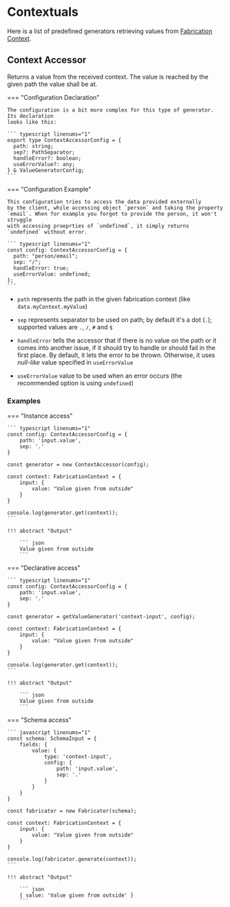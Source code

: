 # Contextuals

Here is a list of predefined generators retrieving values from 
[Fabrication Context](../Building-Blocks/05_context.md).


## Context Accessor

Returns a value from the received context. The value is reached by the given 
path the value shall be at.


=== "Configuration Declaration"
    
    The configuration is a bit more complex for this type of generator. Its declaration
    looks like this:
    
    ``` typescript linenums="1"
    export type ContextAccessorConfig = {
      path: string;
      sep?: PathSeparator;
      handleError?: boolean;
      useErrorValue?: any;
    } & ValueGeneratorConfig;
    ```


=== "Configuration Example"

    This configuration tries to access the data provided externally
    by the client, while accessing object `person` and taking the property
    `email`. When for example you forget to provide the person, it won't struggle
    with accessing proeprties of `undefined`, it simply returns `undefined` without error.

    ``` typescript linenums="1"
    const config: ContextAccessorConfig = {
      path: "person/email";
      sep: "/";
      handleError: true;
      useErrorValue: undefined;
    };
    ```

- `path` represents the path in the given fabrication context (like `data.myContext.myValue`)

- `sep` represents separator to be used on path; by default it's a dot (`.`); supported
  values are `.`, `/`, `#` and `$`

- `handleError` tells the accessor that if there is no value on the path or it comes into another
  issue, if it should try to handle or should fail in the first place. By default, it lets the error
  to be thrown. Otherwise, it uses *null-like* value specified in `useErrorValue`

- `useErrorValue` value to be used when an error occurs (the recommended option is using `undefined`)


### Examples

=== "Instance access"

    ``` typescript linenums="1"
    const config: ContextAccessorConfig = {
        path: 'input.value',
        sep: '.'
    }
    
    const generator = new ContextAccessor(config);

    const context: FabricationContext = {
        input: {
            value: "Value given from outside"
        }
    }

    console.log(generator.get(context));
    ```
    
    !!! abstract "Output"

        ``` json
        Value given from outside
        ```


=== "Declarative access"

    ``` typescript linenums="1"
    const config: ContextAccessorConfig = {
        path: 'input.value',
        sep: '.'
    }
    
    const generator = getValueGenerator('context-input', config);
    
    const context: FabricationContext = {
        input: {
            value: "Value given from outside"
        }
    }

    console.log(generator.get(context));
    ```
    
    !!! abstract "Output"

        ``` json
        Value given from outside
        ```

=== "Schema access"

    ``` javascript linenums="1"
    const schema: SchemaInput = {
        fields: {
            value: {
                type: 'context-input',
                config: {
                    path: 'input.value',
                    sep: '.'
                }
            }
        }
    }
    
    const fabricator = new Fabricator(schema);
    
    const context: FabricationContext = {
        input: {
            value: "Value given from outside"
        }
    }
    
    console.log(fabricator.generate(context));
    ```
    
    !!! abstract "Output"

        ``` json
        { value: 'Value given from outside' }
        ```
